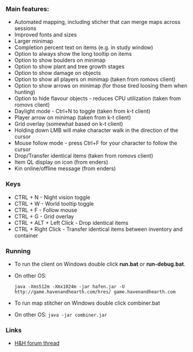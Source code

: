 ### Main features:

* Automated mapping, including sticher that can merge maps across sessions
* Improved fonts and sizes
* Larger minimap
* Completion percent text on items (e.g. in study window)
* Option to always show the long tooltip on items
* Option to show boulders on minimap
* Option to show plant and tree growth stages
* Option to show damage on objects
* Option to show all players on minimap (taken from romovs client)
* Option to show arrows on minimap (for those tired loosing them when hunting)
* Option to hide flavour objects - reduces CPU utilization (taken from romovs client)
* Daylight mode - Ctrl+N to toggle (taken from k-t client)
* Player arrow on minimap (taken from k-t client)
* Grid overlay (somewhat based on k-t client)
* Holding down LMB will make character walk in the direction of the cursor
* Mouse follow mode - press Ctrl+F for your character to follow the cursor
* Drop/Transfer identical items (taken from romovs client)
* Item QL display on icon (from enders)
* Kin online/offline message (from enders)

### Keys
* CTRL + N - Night vision toggle
* CTRL + W - World tooltip toggle
* CTRL + F - Follow mouse
* CTRL + G - Grid overlay
* CTRL + ALT + Left Click - Drop identical items
* CTRL + Right Click - Transfer identical items between inventory and container

### Running

* To run the client on Windows double click **run.bat** or **run-debug.bat**.
* On other OS: 
  
  ```java -Xms512m -Xmx1024m -jar hafen.jar -U http://game.havenandhearth.com/hres/ game.havenandhearth.com```

* To run map stitcher on Windows double click combiner.bat 
* On other OS: ```java -jar combiner.jar```

### Links

* [H&H forum thread](http://www.havenandhearth.com/forum/viewtopic.php?f=49&t=40945)
